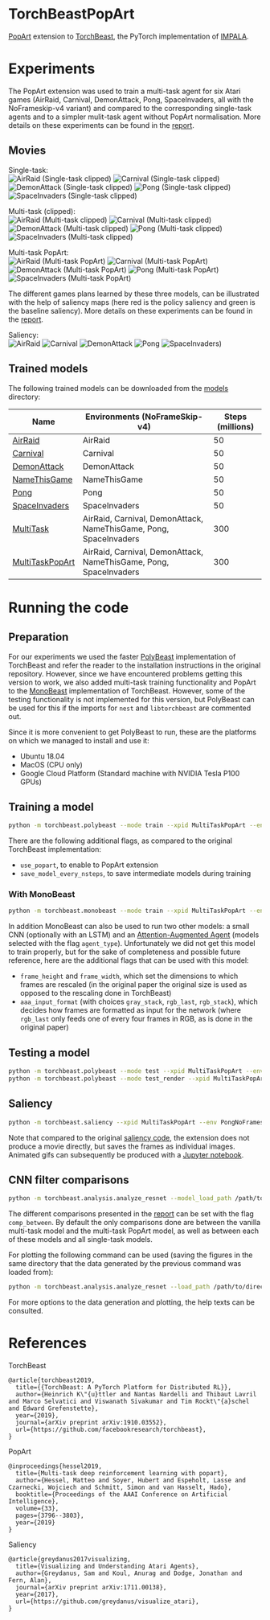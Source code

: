 # TorchBeastPopArt
[PopArt](https://arxiv.org/abs/1809.04474) extension to [TorchBeast](https://github.com/facebookresearch/torchbeast), the PyTorch implementation of [IMPALA](https://github.com/deepmind/scalable_agent).

# Experiments
The PopArt extension was used to train a multi-task agent for six Atari games (AirRaid, Carnival, DemonAttack, Pong, SpaceInvaders, all with the NoFrameskip-v4 variant) and compared to the corresponding single-task agents and to a simpler mulit-task agent without PopArt normalisation. More details on these experiments can be found in the [report](results/report.pdf).

## Movies

Single-task:  
![AirRaid (Single-task clipped)](movies/AirRaid_050009600_AirRaidNoFrameskip-v4.gif)
![Carnival (Single-task clipped)](movies/Carnival_050002560_CarnivalNoFrameskip-v4.gif)
![DemonAttack (Single-task clipped)](movies/DemonAttack_050001280_DemonAttackNoFrameskip-v4.gif)
![Pong (Single-task clipped)](movies/Pong_050013440_PongNoFrameskip-v4.gif)
![SpaceInvaders (Single-task clipped)](movies/SpaceInvaders_050001280_SpaceInvadersNoFrameskip-v4.gif)
  
Multi-task (clipped):  
![AirRaid (Multi-task clipped)](movies/MultiTask_300014720_AirRaidNoFrameskip-v4.gif)
![Carnival (Multi-task clipped)](movies/MultiTask_300014720_CarnivalNoFrameskip-v4.gif)
![DemonAttack (Multi-task clipped)](movies/MultiTask_300014720_DemonAttackNoFrameskip-v4.gif)
![Pong (Multi-task clipped)](movies/MultiTask_300014720_PongNoFrameskip-v4.gif)
![SpaceInvaders (Multi-task clipped)](movies/MultiTask_300014720_SpaceInvadersNoFrameskip-v4.gif)
  
Multi-task PopArt:  
![AirRaid (Multi-task PopArt)](movies/MultiTaskPopart_300010240_AirRaidNoFrameskip-v4.gif)
![Carnival (Multi-task PopArt)](movies/MultiTaskPopart_300010240_CarnivalNoFrameskip-v4.gif)
![DemonAttack (Multi-task PopArt)](movies/MultiTaskPopart_300010240_DemonAttackNoFrameskip-v4.gif)
![Pong (Multi-task PopArt)](movies/MultiTaskPopart_300010240_PongNoFrameskip-v4.gif)
![SpaceInvaders (Multi-task PopArt)](movies/MultiTaskPopart_300010240_SpaceInvadersNoFrameskip-v4.gif)

The different games plans learned by these three models, can be illustrated with the help of saliency maps (here red is the policy saliency and green is the baseline saliency). More details on these experiments can be found in the [report](results/report.pdf).

Saliency:  
![AirRaid](movies/Saliency_AirRaidNoFrameskip-v4.gif)
![Carnival](movies/Saliency_CarnivalNoFrameskip-v4.gif)
![DemonAttack](movies/Saliency_DemonAttackNoFrameskip-v4.gif)
![Pong](movies/Saliency_PongNoFrameskip-v4.gif)
![SpaceInvaders)](movies/Saliency_SpaceInvadersNoFrameskip-v4.gif)


## Trained models
The following trained models can be downloaded from the [models](models/) directory:

| Name | Environments (NoFrameSkip-v4) | Steps (millions) |
| ---- |------------- | ---------------- |
| [AirRaid](models/AirRaid) | AirRaid | 50 |
| [Carnival](models/Carnival) | Carnival  | 50 |
| [DemonAttack](models/DemonAttack) | DemonAttack | 50 |
| [NameThisGame](models/NameThisGame) | NameThisGame | 50 |
| [Pong](models/Pong) | Pong | 50 |
| [SpaceInvaders](models/SpaceInvaders) | SpaceInvaders | 50 |
| [MultiTask](models/MultiTask) | AirRaid, Carnival, DemonAttack, NameThisGame, Pong, SpaceInvaders | 300 |
| [MultiTaskPopArt](models/MultiTaskPopArt) | AirRaid, Carnival, DemonAttack, NameThisGame, Pong, SpaceInvaders | 300 |


# Running the code
## Preparation
For our experiments we used the faster [PolyBeast](https://github.com/facebookresearch/torchbeast#faster-version-polybeast) implementation of TorchBeast and refer the reader to the installation instructions in the original repository. However, since we have encountered problems getting this version to work, we also added multi-task training functionality and PopArt to the [MonoBeast](https://github.com/facebookresearch/torchbeast#getting-started-monobeast) implementation of TorchBeast. However, some of the testing functionality is not implemented for this version, but PolyBeast can be used for this if the imports for `nest` and `libtorchbeast` are commented out.

Since it is more convenient to get PolyBeast to run, these are the platforms on which we managed to install and use it:
- Ubuntu 18.04
- MacOS (CPU only)
- Google Cloud Platform (Standard machine with NVIDIA Tesla P100 GPUs)

## Training a model
```bash
python -m torchbeast.polybeast --mode train --xpid MultiTaskPopArt --env AirRaidNoFrameskip-v4,CarnivalNoFrameskip-v4,DemonAttackNoFrameskip-v4,NameThisGameNoFrameskip-v4,PongNoFrameskip-v4,SpaceInvadersNoFrameskip-v4 --total_steps 50000000 --use_popart
```
There are the following additional flags, as compared to the original TorchBeast implementation:
- `use_popart`, to enable to PopArt extension
- `save_model_every_nsteps`, to save intermediate models during training

### With MonoBeast
```bash
python -m torchbeast.monobeast --mode train --xpid MultiTaskPopArt --env AirRaidNoFrameskip-v4,CarnivalNoFrameskip-v4,DemonAttackNoFrameskip-v4,NameThisGameNoFrameskip-v4,PongNoFrameskip-v4,SpaceInvadersNoFrameskip-v4 --total_steps 50000000 --use_popart
```

In addition MonoBeast can also be used to run two other models: a small CNN (optionally with an LSTM) and an [Attention-Augmented Agent](https://arxiv.org/abs/1906.02500) (models selected with the flag `agent_type`). Unfortunately we did not get this model to train properly, but for the sake of completeness and possible future reference, here are the additional flags that can be used with this model:
- `frame_height` and `frame_width`, which set the dimensions to which frames are rescaled (in the original paper the original size is used as opposed to the rescaling done in TorchBeast)
- `aaa_input_format` (with choices `gray_stack`, `rgb_last`, `rgb_stack`), which decides how frames are formatted as input for the network (where `rgb_last` only feeds one of every four frames in RGB, as is done in the original paper)

## Testing a model
```bash
python -m torchbeast.polybeast --mode test --xpid MultiTaskPopArt --env PongNoFrameskip-v4 --savedir=./models
python -m torchbeast.polybeast --mode test_render --xpid MultiTaskPopArt --env PongNoFrameskip-v4 --savedir=./models
```

## Saliency
```bash
python -m torchbeast.saliency --xpid MultiTaskPopArt --env PongNoFrameskip-v4 --first_frame 0 --num_frames 100 --savedir=./models
```
Note that compared to the original [saliency code](https://github.com/greydanus/visualize_atari), the extension does not produce a movie directly, but saves the frames as individual images. Animated gifs can subsequently be produced with a [Jupyter notebook](results/movies.ipynb).

## CNN filter comparisons
```bash
python -m torchbeast.analysis.analyze_resnet --model_load_path /path/to/directory --mode filter_comp --comp_num_models 10
```
The different comparisons presented in the [report](results/report.pdf) can be set with the flag `comp_between`. By default the only comparisons done are between the vanilla multi-task model and the multi-task PopArt model, as well as between each of these models and all single-task models.

For plotting the following command can be used (saving the figures in the same directory that the data generated by the previous command was loaded from):
```bash
python -m torchbeast.analysis.analyze_resnet --load_path /path/to/directory --mode filter_comp_plot --save_figures
```
For more options to the data generation and plotting, the help texts can be consulted.

# References
TorchBeast
```
@article{torchbeast2019,
  title={{TorchBeast: A PyTorch Platform for Distributed RL}},
  author={Heinrich K\"{u}ttler and Nantas Nardelli and Thibaut Lavril and Marco Selvatici and Viswanath Sivakumar and Tim Rockt\"{a}schel and Edward Grefenstette},
  year={2019},
  journal={arXiv preprint arXiv:1910.03552},
  url={https://github.com/facebookresearch/torchbeast},
}
```

PopArt
```
@inproceedings{hessel2019,
  title={Multi-task deep reinforcement learning with popart},
  author={Hessel, Matteo and Soyer, Hubert and Espeholt, Lasse and Czarnecki, Wojciech and Schmitt, Simon and van Hasselt, Hado},
  booktitle={Proceedings of the AAAI Conference on Artificial Intelligence},
  volume={33},
  pages={3796--3803},
  year={2019}
}
```

Saliency
```
@article{greydanus2017visualizing,
  title={Visualizing and Understanding Atari Agents},
  author={Greydanus, Sam and Koul, Anurag and Dodge, Jonathan and Fern, Alan},
  journal={arXiv preprint arXiv:1711.00138},
  year={2017},
  url={https://github.com/greydanus/visualize_atari},
}
```
